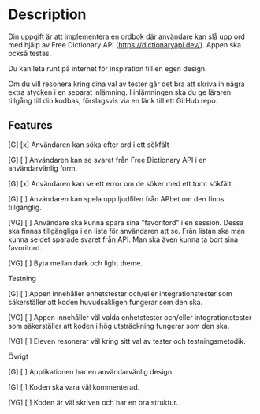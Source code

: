 # Description
Din uppgift är att implementera en ordbok där användare kan slå upp ord med hjälp av Free Dictionary API (https://dictionaryapi.dev/). Appen ska också testas.  

Du kan leta runt på internet för inspiration till en egen design.

Om du vill resonera kring dina val av tester går det bra att skriva in några extra stycken i en separat inlämning. I inlämningen ska du ge läraren tillgång till din kodbas, förslagsvis via en länk till ett GitHub repo.

## Features

[G] [x] Användaren kan söka efter ord i ett sökfält

[G] [ ] Användaren kan se svaret från Free Dictionary API i en användarvänlig form.

[G] [x] Användaren kan se ett error om de söker med ett tomt sökfält.

[G] [ ] Användaren kan spela upp ljudfilen från API:et om den finns tillgänglig.

[VG] [ ] Användare ska kunna spara sina "favoritord" i en session. Dessa ska finnas tillgängliga i en lista för användaren att se. Från listan ska man kunna se det sparade svaret från API. Man ska även kunna ta bort sina favoritord.

[VG] [ ] Byta mellan dark och light theme.

Testning

[G] [ ] Appen innehåller enhetstester och/eller integrationstester som säkerställer att koden huvudsakligen fungerar som den ska.

[VG] [ ] Appen innehåller väl valda enhetstester och/eller integrationstester som säkerställer att koden i hög utsträckning fungerar som den ska.

[VG] [ ] Eleven resonerar väl kring sitt val av tester och testningsmetodik.

Övrigt

[G] [ ] Applikationen har en användarvänlig design.

[G] [ ] Koden ska vara väl kommenterad.

[VG] [ ] Koden är väl skriven och har en bra struktur.